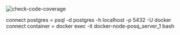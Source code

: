 ![check-code-coverage](https://img.shields.io/badge/code--coverage-86.66%25-green)

connect postgres = psql -d postgres -h localhost -p 5432 -U docker
connect container = docker exec -it docker-node-posq_server_1 bash